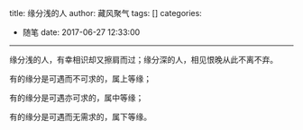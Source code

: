 title: 缘分浅的人
author: 藏风聚气
tags: []
categories:
  - 随笔
date: 2017-06-27 12:33:00
---
缘分浅的人，有幸相识却又擦肩而过；缘分深的人，相见恨晚从此不离不弃。

有的缘分是可遇而不可求的，属上等缘；

有的缘分是可遇亦可求的，属中等缘；

有的缘分是可遇而无需求的，属下等缘。